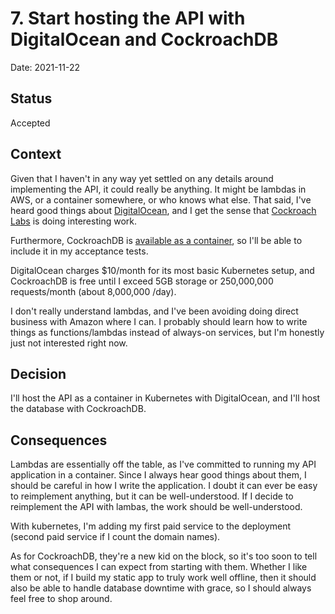 # 7. Start hosting the API with DigitalOcean and CockroachDB

Date: 2021-11-22

## Status

Accepted

## Context

Given that I haven't in any way yet settled on any details around
implementing the API, it could really be anything. It might be lambdas
in AWS, or a container somewhere, or who knows what else. That said,
I've heard good things about [DigitalOcean][1], and I get the sense
that [Cockroach Labs][2] is doing interesting work.

[1]: https://www.digitalocean.com/
[2]: https://www.cockroachlabs.com/

Furthermore, CockroachDB is [available as a container][3], so I'll be
able to include it in my acceptance tests.

[3]: https://hub.docker.com/r/cockroachdb/cockroach/

DigitalOcean charges $10/month for its most basic Kubernetes setup,
and CockroachDB is free until I exceed 5GB storage or 250,000,000
requests/month (about 8,000,000 /day).

I don't really understand lambdas, and I've been avoiding doing direct
business with Amazon where I can. I probably should learn how to write
things as functions/lambdas instead of always-on services, but I'm
honestly just not interested right now.

## Decision

I'll host the API as a container in Kubernetes with DigitalOcean, and
I'll host the database with CockroachDB.

## Consequences

Lambdas are essentially off the table, as I've committed to running my
API application in a container. Since I always hear good things about
them, I should be careful in how I write the application. I doubt it can
ever be easy to reimplement anything, but it can be well-understood.
If I decide to reimplement the API with lambas, the work should be
well-understood.

With kubernetes, I'm adding my first paid service to the deployment
(second paid service if I count the domain names).

As for CockroachDB, they're a new kid on the block, so it's too soon to
tell what consequences I can expect from starting with them. Whether I
like them or not, if I build my static app to truly work well offline,
then it should also be able to handle database downtime with grace, so I
should always feel free to shop around.
